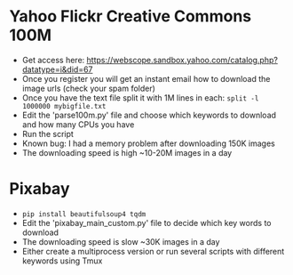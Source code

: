 # Yahoo Flickr Creative Commons 100M

- Get access here: https://webscope.sandbox.yahoo.com/catalog.php?datatype=i&did=67
- Once you register you will get an instant email how to download the image urls (check your spam folder)
- Once you have the text file split it with 1M lines in each: ```split -l 1000000 mybigfile.txt```
- Edit the 'parse100m.py' file and choose which keywords to download and how many CPUs you have
- Run the script
- Known bug: I had a memory problem after downloading 150K images
- The downloading speed is high ~10-20M images in a day

# Pixabay

- ```pip install beautifulsoup4 tqdm```
- Edit the 'pixabay_main_custom.py' file to decide which key words to download
- The downloading speed is slow ~30K images in a day
- Either create a multiprocess version or run several scripts with different keywords using Tmux

